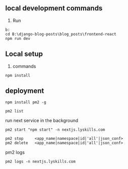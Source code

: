 ## local development commands
1. Run
```
b:
cd B:\django-blog-posts\blog_posts\frontend-react
npm run dev
```


## Local setup
1. commands
```
npm install
```


## deployment
```
npm install pm2 -g
```
```
pm2 list
```
run next service in the background
```
pm2 start "npm start" -n nextjs.lyskills.com
```
```
pm2 stop     <app_name|namespace|id|'all'|json_conf>
pm2 delete   <app_name|namespace|id|'all'|json_conf>
```
pm2 logs
```
pm2 logs -n nextjs.lyskills.com
```

